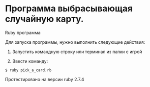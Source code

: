 # Программа выбрасывающая случайную карту.

Ruby программа

Для запуска программы, нужно выполнить следующие действия:

1. Запустить командную строку или терминал из папки с игрой

2. Ввести команду:
```
$ ruby pick_a_card.rb
```
Протестировано на версии ruby 2.7.4
